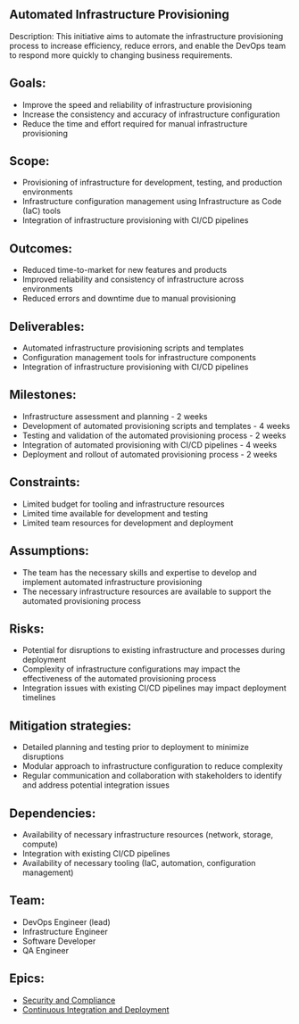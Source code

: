 ## Automated Infrastructure Provisioning

Description: This initiative aims to automate the infrastructure provisioning process to increase efficiency, reduce errors, and enable the DevOps team to respond more quickly to changing business requirements.

## Goals:

* Improve the speed and reliability of infrastructure provisioning
* Increase the consistency and accuracy of infrastructure configuration 
* Reduce the time and effort required for manual infrastructure provisioning

## Scope:

* Provisioning of infrastructure for development, testing, and production environments
* Infrastructure configuration management using Infrastructure as Code (IaC) tools
* Integration of infrastructure provisioning with CI/CD pipelines

## Outcomes:

* Reduced time-to-market for new features and products
* Improved reliability and consistency of infrastructure across environments
* Reduced errors and downtime due to manual provisioning

## Deliverables:

* Automated infrastructure provisioning scripts and templates
* Configuration management tools for infrastructure components
* Integration of infrastructure provisioning with CI/CD pipelines

## Milestones:

* Infrastructure assessment and planning - 2 weeks 
* Development of automated provisioning scripts and templates - 4 weeks
* Testing and validation of the automated provisioning process - 2 weeks
* Integration of automated provisioning with CI/CD pipelines - 4 weeks
* Deployment and rollout of automated provisioning process - 2 weeks

## Constraints:

* Limited budget for tooling and infrastructure resources
* Limited time available for development and testing
* Limited team resources for development and deployment

## Assumptions:

* The team has the necessary skills and expertise to develop and implement automated infrastructure provisioning
* The necessary infrastructure resources are available to support the automated provisioning process

## Risks:

* Potential for disruptions to existing infrastructure and processes during deployment
* Complexity of infrastructure configurations may impact the effectiveness of the automated provisioning process
* Integration issues with existing CI/CD pipelines may impact deployment timelines

## Mitigation strategies:

* Detailed planning and testing prior to deployment to minimize disruptions
* Modular approach to infrastructure configuration to reduce complexity
* Regular communication and collaboration with stakeholders to identify and address potential integration issues

 ## Dependencies:

* Availability of necessary infrastructure resources (network, storage, compute)
* Integration with existing CI/CD pipelines
* Availability of necessary tooling (IaC, automation, configuration management)

## Team:

* DevOps Engineer (lead)
* Infrastructure Engineer
* Software Developer
* QA Engineer

## Epics:

* [Security and Compliance](Epics/Secuity%20and%20Compliance.md)
* [Continuous Integration and Deployment](Epics/Continuous%20Integration.md)